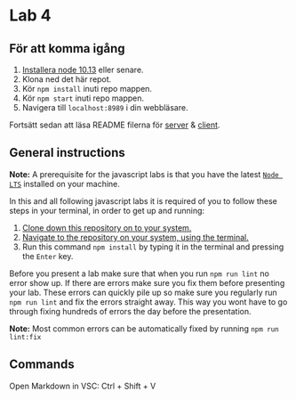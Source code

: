 # Lab 4

## För att komma igång

1. [Installera node 10.13](https://nodejs.org/en/) eller senare.
2. Klona ned det här repot.
3. Kör `npm install` inuti repo mappen.
4. Kör `npm start` inuti repo mappen.
5. Navigera till `localhost:8989` i din webbläsare.

Fortsätt sedan att läsa README filerna för [server](./server/README.md) & [client](./client/README.md).

## General instructions

__Note:__ A prerequisite for the javascript labs is that you have the latest [`Node LTS`](https://nodejs.org/en/) installed on your machine.

In this and all following javascript labs it is required of you to follow these steps in your terminal, in order to get up and running:  

1. [Clone down this repository on to your system.](https://help.github.com/en/articles/cloning-a-repository)
2. [Navigate to the repository on your system, using the terminal.](https://lmgtfy.com/?q=how+to+navigate+using+terminal)
3. Run this command `npm install` by typing it in the terminal and pressing the `Enter` key.

Before you present a lab make sure that when you run `npm run lint` no error show up. If there are errors make sure you fix them before presenting your lab. These errors can quickly pile up so make sure you regularly run `npm run lint` and fix the errors straight away. This way you wont have to go through fixing hundreds of errors the day before the presentation.

__Note:__ Most common errors can be automatically fixed by running `npm run lint:fix`

## Commands
Open Markdown in VSC: Ctrl + Shift + V
